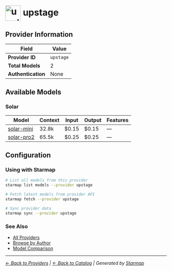 # <img src="https://raw.githubusercontent.com/agentstation/starmap/master/internal/embedded/catalog/providers/upstage/logo.svg" alt="upstage logo" width="48" height="48" style="vertical-align: middle;"> upstage
  
## Provider Information
  
| Field | Value |
|---------|---------|
| **Provider ID** | `upstage` |
| **Total Models** | 2 |
| **Authentication** | None |

  
## Available Models
  
### Solar
  
| Model | Context | Input | Output | Features |
|---------|---------|---------|---------|---------|
| [solar-mini](./models/solar-mini.md) | 32.8k | $0.15 | $0.15 | — |
| [solar-pro2](./models/solar-pro2.md) | 65.5k | $0.25 | $0.25 | — |

  
## Configuration
  
### Using with Starmap
  
```bash
# List all models from this provider
starmap list models --provider upstage

# Fetch latest models from provider API
starmap fetch --provider upstage

# Sync provider data
starmap sync --provider upstage
```
  
### See Also

- [All Providers](../)
- [Browse by Author](../../authors/)
- [Model Comparison](../../models/)


  
---
_[← Back to Providers](../) | [← Back to Catalog](../../) | Generated by [Starmap](https://github.com/agentstation/starmap)_
